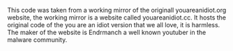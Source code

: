This code was taken from a working mirror of the originall youareanidiot.org website,
the working mirror is a website called youareanidiot.cc.
It hosts the original code of the you are an idiot version that we all love, it is harmless.
The maker of the website is Endrmanch a well known youtuber in the malware community.
